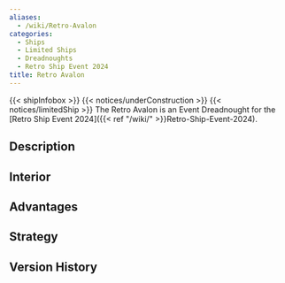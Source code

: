```yaml
---
aliases:
  - /wiki/Retro-Avalon
categories:
  - Ships
  - Limited Ships
  - Dreadnoughts
  - Retro Ship Event 2024
title: Retro Avalon
---
```


{{< shipInfobox >}} {{< notices/underConstruction >}} {{< notices/limitedShip >}} The Retro Avalon is an Event Dreadnought for the [Retro Ship Event 2024]({{< ref "/wiki/" >}}Retro-Ship-Event-2024).

## Description

## Interior

## Advantages

## Strategy

## Version History
